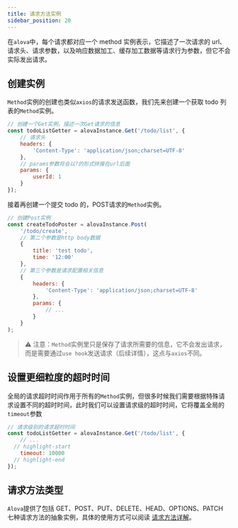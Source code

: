 ```yaml
---
title: 请求方法实例
sidebar_position: 20
---
```


在`alova`中，每个请求都对应一个 method 实例表示，它描述了一次请求的 url、请求头、请求参数，以及响应数据加工、缓存加工数据等请求行为参数，但它不会实际发出请求。


## 创建实例
`Method`实例的创建也类似`axios`的请求发送函数，我们先来创建一个获取 todo 列表的`Method`实例。

```javascript
// 创建一个Get实例，描述一次Get请求的信息
const todoListGetter = alovaInstance.Get('/todo/list', {
	// 请求头
	headers: {
		'Content-Type': 'application/json;charset=UTF-8'
	},
	// params参数将会以?的形式拼接在url后面
	params: {
		userId: 1
	}
});
```

接着再创建一个提交 todo 的，POST请求的`Method`实例。

```javascript
// 创建Post实例
const createTodoPoster = alovaInstance.Post(
	'/todo/create',
	// 第二个参数是http body数据
	{
		title: 'test todo',
		time: '12:00'
	},
	// 第三个参数是请求配置相关信息
	{
		headers: {
			'Content-Type': 'application/json;charset=UTF-8'
		},
		params: {
			// ...
		}
	}
);
```

> ⚠️ 注意：`Method`实例里只是保存了请求所需要的信息，它不会发出请求，而是需要通过`use hook`发送请求（后续详情），这点与`axios`不同。


## 设置更细粒度的超时时间

全局的请求超时时间作用于所有的`Method`实例，但很多时候我们需要根据特殊请求设置不同的超时时间，此时我们可以设置请求级的超时时间，它将覆盖全局的`timeout`参数

```javascript
// 请求级别的请求超时时间
const todoListGetter = alovaInstance.Get('/todo/list', {
	// ...
  // highlight-start
	timeout: 10000
  // highlight-end
});
```


## 请求方法类型

`Alova`提供了包括 GET、POST、PUT、DELETE、HEAD、OPTIONS、PATCH 七种请求方法的抽象实例，具体的使用方式可以阅读 [请求方法详解](../next-step/request-method-details)。